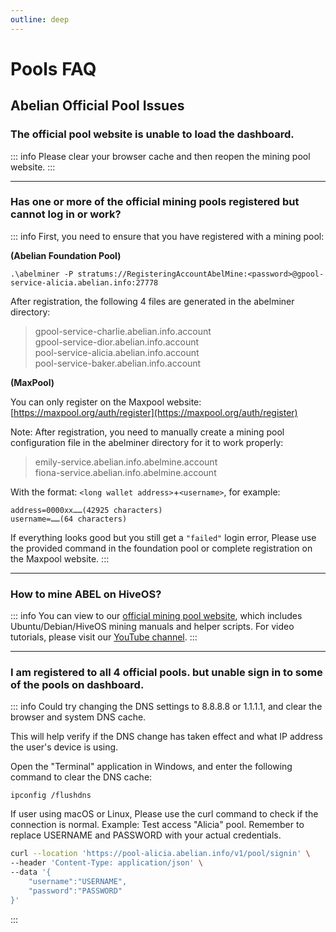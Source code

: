 ```yaml
---
outline: deep
---
```


# Pools FAQ

## Abelian Official Pool Issues

### <Badge type="warning" text="QUESTION" /> The official pool website is unable to load the dashboard.

::: info <Badge type="tip" text="ANSWER" />
Please clear your browser cache and then reopen the mining pool website.
:::

---

### <Badge type="warning" text="QUESTION" /> Has one or more of the official mining pools registered but cannot log in or work?

::: info <Badge type="tip" text="ANSWER" />
First, you need to ensure that you have registered with a mining pool:

**(Abelian Foundation Pool)**

`.\abelminer -P stratums://RegisteringAccountAbelMine:<password>@gpool-service-alicia.abelian.info:27778`

After registration, the following 4 files are generated in the abelminer directory:

> gpool-service-charlie.abelian.info.account<br>
> gpool-service-dior.abelian.info.account<br>
> pool-service-alicia.abelian.info.account<br>
> pool-service-baker.abelian.info.account<br>

**(MaxPool)**

You can only register on the Maxpool website: [https://maxpool.org/auth/register](https://maxpool.org/auth/register)

Note: After registration, you need to manually create a mining pool configuration file in the abelminer directory for it to work properly:

> emily-service.abelian.info.abelmine.account<br>
> fiona-service.abelian.info.abelmine.account<br>

With the format: `<long wallet address>`+`<username>`, for example:

```text
address=0000xx……(42925 characters)
username=……(64 characters)
```

If everything looks good but you still get a `"failed"` login error, Please use the provided command in the foundation pool or complete registration on the Maxpool website.
:::

---

### <Badge type="warning" text="QUESTION" /> How to mine ABEL on HiveOS?

::: info <Badge type="tip" text="ANSWER" />
You can view to our [official mining pool website](https://maxpool.org/home/guide#hiveos), which includes Ubuntu/Debian/HiveOS mining manuals and helper scripts.
For video tutorials, please visit our [YouTube channel](https://www.youtube.com/@AbelianFoundation).
:::

---

### <Badge type="warning" text="QUESTION" /> I am registered to all 4 official pools. but unable sign in to some of the pools on dashboard.

::: info <Badge type="tip" text="ANSWER" />
Could try changing the DNS settings to 8.8.8.8 or 1.1.1.1, and clear the browser and system DNS cache.

This will help verify if the DNS change has taken effect and what IP address the user's device is using.

Open the "Terminal" application in Windows, and enter the following command to clear the DNS cache:

```text
ipconfig /flushdns
```

If user using macOS or Linux, Please use the curl command to check if the connection is normal. Example: Test access "Alicia" pool. Remember to replace USERNAME and PASSWORD with your actual credentials.

```bash
curl --location 'https://pool-alicia.abelian.info/v1/pool/signin' \
--header 'Content-Type: application/json' \
--data '{
    "username":"USERNAME",
    "password":"PASSWORD"
}'
```
:::